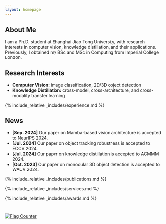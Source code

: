 ```yaml
---
layout: homepage
---
```


## About Me

I am a Ph.D. student at Shanghai Jiao Tong University, with research interests in computer vision, knowledge distillation, and their applications. Previously, I obtained my BSc and MSc in Computing from Imperial College London. 

## Research Interests

- **Computer Vision:** image classification, 2D/3D object detection
- **Knowledge Distillation:** cross-model, cross-architecture, and cross-modality transfer learning

{% include_relative _includes/experience.md %}

## News

- **[Sep. 2024]** Our paper on Mamba-based vision architecture is accepted to NeurIPS 2024.
- **[Jul. 2024]** Our paper on object tracking robustness is accepted to ECCV 2024.
- **[Jul. 2024]** Our paper on knowledge distillation is accepted to ACMMM 2024.
- **[Oct. 2023]** Our paper on monocular 3D object detection is accepted to WACV 2024.

{% include_relative _includes/publications.md %}

{% include_relative _includes/services.md %}

{% include_relative _includes/awards.md %}

<div style="margin-bottom: 40px;"></div>

<a href="https://info.flagcounter.com/UYD8"><img src="https://s05.flagcounter.com/count2/UYD8/bg_FFFFFF/txt_000000/border_CCCCCC/columns_8/maxflags_48/viewers_0/labels_1/pageviews_1/flags_0/percent_0/" alt="Flag Counter" border="0"></a>
